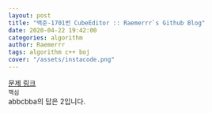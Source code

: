 ```yaml
---  
layout: post  
title: "백준-1701번 CubeEditor :: Raemerrr`s Github Blog"  
date: 2020-04-22 19:42:00  
categories: algorithm  
author: Raemerrr  
tags: algorithm c++ boj 
cover: "/assets/instacode.png" 
---  
```

<a href="https://www.acmicpc.net/problem/1701" target="_blank">문제 링크</a>     
`핵심`  
abbcbba의 답은 2입니다.    

<script src="https://gist.github.com/Raemerrr/41064da8a6f3fde3e625d36bdaa3f4d7.js"></script>